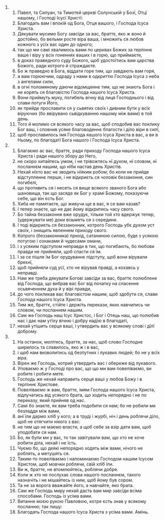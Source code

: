 <ol>
  <li>
    <ol>
      <li>Павел, та Силуан, та Тимотей церкві Солунській у Бозї, Отцї нашому, і Господі Ісусї Христї:</li>
      <li>Благодать вам і впокій од Бога, Отця вашого, і Господа Ісуса Христа.</li>
      <li>Дякувати мусимо Богу завсїди за вас, браттє, яко ж воно й достойно, бо вельми росте віра ваша, і множить ся любов кожного з усіх вас один до одного;</li>
      <li>так що ми самі хвалимось вами по церквах Божих за терпіннє ваше і віру у всіх гоненнях ваших і в горю, що приймаєте,</li>
      <li>в доказ праведного суду Божого, щоб удостоїтись вам царства Божого, ради котрого й страждаєте.</li>
      <li>Бо ж праведно в Бога, віддати горе тим, що завдають вам горя,</li>
      <li>а вам горюючим, одраду з нами в одкриттю Господа Ісуса з неба з ангелами сили,</li>
      <li>в огні поломяному даючи відомщеннє тим, що не знають Бога і не корять ся благовістю Господа нашого Ісуса Христа.</li>
      <li>Вони приймуть муку, погибель вічну від лиця Господнього і від слави потуги Його,</li>
      <li>як прийде прославити ся у сьвятих своїх і дивним бути у всїх віруючих (бо ввірувано сьвідкуванню нашому між вами) в той день.</li>
      <li>Того й молимо ся всякого часу за вас, щоб сподобив вас поклику Бог ваш, і сповнив усяке благоводеннє благости і діло віри в силї,</li>
      <li>щоб прославилось імя Господа яашого Ісуса Христа в вас, а ви в Ньому, по благодатї Бога нашого і Господа Ісуса Христа.</li>
    </ol>
  </li>
  <li>
    <ol>
      <li>Благаємо ас вас, браттє, ради приходу Господа нашого Ісуса Христа і ради нашого збору до Него,</li>
      <li>не скоро хитайтесь умом, і не трівожтесь нї духом, нї словом, нї посланнєм нашим, що нїби настав день Христів.</li>
      <li>Нехай нїхто вас не зводить нїяким робом; бо коли не прийде відступленнє перше, і не відкриєть ся чоловік беззаконня, син погибелі,</li>
      <li>що противить ся і несеть ся вище всякого званого Бога або шановища, так що засяде як Бог у храмі Божому, показуючи себе, що він єсть Бог.</li>
      <li>Хиба не памятаєте, що живучи ще в вас, я се вам казав?</li>
      <li>І тепер знаєте, що не дає йому відкритись часу свого.</li>
      <li>Бо тайна беззаконня вже орудує, тільки той хто вдержує тепер, (удержувати ме) доки візьметь ся з середини.</li>
      <li>І тоді відкриєть ся беззаконник, котрого Господь убє духом уст своїх, і знищить явленнем приходу свого.</li>
      <li>Котрого (беззаконника) прихід, сатаниною силою, буде з усякою потугою і ознаками й чудесами омани,</li>
      <li>і з усяким підступом неправди в тих, що погибають, бо любови правди не прийняли, щоб спасти ся їм.</li>
      <li>І за се пішле їм Бог орудуваннє підступу, щоб вони вірували брехнї,</li>
      <li>щоб прийняли суд усї, хто не вірував правді, а кохавсь у неправді.</li>
      <li>Нам же треба дякувати Богові завсїди за вас, браттє полюблене від Господа, що вибрав вас Бог від початку на спасенне осьвяченнем духа й у вірі правди,</li>
      <li>до чого покликав вас благовістом нашим, щоб здобути ся, слави Господа нашого Ісуса Христа.</li>
      <li>Тим же, браттє, стійте і держіть перекази, яких навчились чи словом, чи посланнем нашим.</li>
      <li>Сам же Господь наш Ісус Христос, і Бог і Отець наш, що полюбив нас і дає нам утїху вічню і добру надїю в благодаті,</li>
      <li>нехай утішить серця ваші, і утвердить вас у всякому слові і дїлї доброму.</li>
    </ol>
  </li>
  <li>
    <ol>
      <li>На останок, молітесь, братте, за нас, щоб слово Господнє ширилось та славилось, яко ж і в вас,</li>
      <li>і щоб нам визволитись од безпутних і лукавих людей; бо не у всїх віра.</li>
      <li>Вірен же Господь, котрий утвердить вас і обереже від лукавого.</li>
      <li>Уповаємо ж у Господі про вас, що що ми вам повеліваємо, ви робите і робити мете.</li>
      <li>Господь же нехай направить серця ваші у любов Божу і в терпіннє Христове.</li>
      <li>Повеліваємо ж вам, братте, імям Господа нашого Ісуса Христа, відлучатись від усякого брата, що ходить непорядно і не по переказу, який прийняв од нас.</li>
      <li>Самі бо знаєте, як вам треба подобити ся нам; бо не робили ми безладдя між вами,</li>
      <li>анї їли дармо хлїб у кого; а в труді і журбі, ніч і день роблячи дїло, щоб не отягчити нікого з вас:</li>
      <li>не тим що не маємо власти, а щоб себе за взір дати вам, щоб уподобати ся нам.</li>
      <li>Бо, як були ми у вас, то так завітували вам, що хто не хоче робити діла, нехай і не їсть.</li>
      <li>Чуємо бо, що деякі непорядно ходять між вами, нічого не роблять, а метушять ся.</li>
      <li>Таким-то повеліваємо і напоминаємо Господом нашим Ісусом Христом, щоб мовчки роблячи, свій хлїб їли.</li>
      <li>Ви ж, братте, не втомлюйтесь, роблячи добре.</li>
      <li>Коли ж хто не послухає слова нашого посланнєм, такого назначіть і не мішайтесь із ним, щоб йому був сором.</li>
      <li>Та не за ворога вважайте його, а навчайте, яко брата.</li>
      <li>Сам же Господь миру нехай дасть вам мир завсїди всіма способами. Господь із усіма вами.</li>
      <li>Витанне моєю рукою Павловою, котре єсть знав у всякому посланню; так пишу:</li>
      <li>Благодать Господа нашого Ісуса Христа з усіма вами. Амінь.</li>
    </ol>
  </li>
</ol>